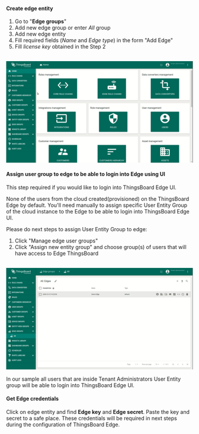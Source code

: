 #### Create edge entity
1. Go to "**Edge groups**"
2. Add new edge group or enter *All* group
3. Add new edge entity
4. Fill required fields (*Name* and *Edge type*) in the form "Add Edge"
5. Fill *license key* obtained in the Step 2

<br>![image](/images/edge/installation/provision-edge-pe.gif)

#### Assign user group to edge to be able to login into Edge using UI
This step required if you would like to login into ThingsBoard Edge UI. 

None of the users from the cloud created(provisioned) on the ThingsBoard Edge by default. You'll need manually to assign specific User Entity Group of the cloud instance to the Edge to be able to login into ThingsBoard Edge UI.

Please do next steps to assign User Entity Group to edge:
1. Click "Manage edge user groups"
2. Click "Assign new entity group" and choose group(s) of users that will have access to Edge ThingsBoard

<br>![image](/images/edge/installation/assign-user-entity-group.gif)

In our sample all users that are inside Tenant Administrators User Entity group will be able to login into ThingsBoard Edge UI.  

#### Get Edge credentials
Click on edge entity and find **Edge key** and **Edge secret**.
Paste the key and secret to a safe place.
These credentials will be required in next steps during the configuration of ThingsBoard Edge.
